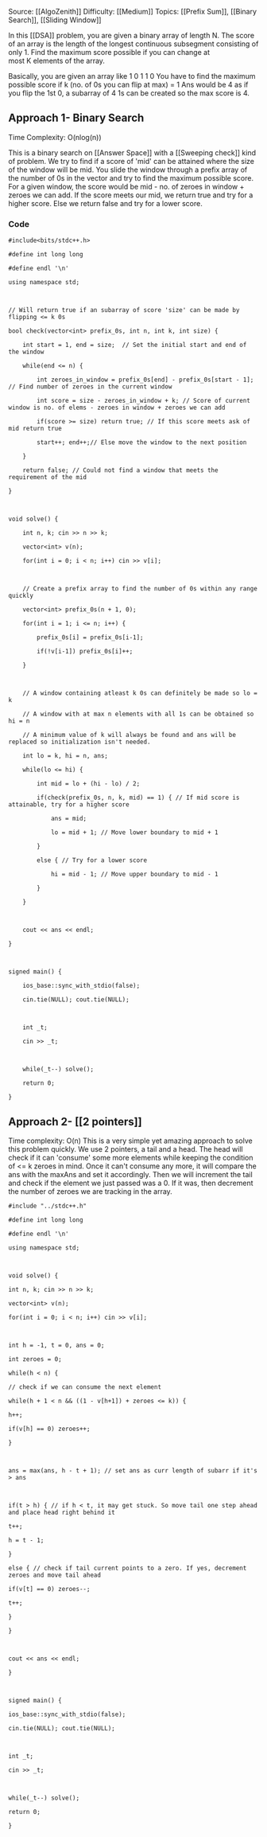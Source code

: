 Source: [[AlgoZenith]]
Difficulty: [[Medium]]
Topics: [[Prefix Sum]], [[Binary Search]], [[Sliding Window]]

In this [[DSA]] problem, you are given a binary array of length N. The score of an array is the length of the longest continuous subsegment consisting of only 1. Find the maximum score possible if you can change at most K elements of the array.

Basically, you are given an array like
1 0 1 1 0
You have to find the maximum possible score if k (no. of 0s you can flip at max) = 1
Ans would be 4 as if you flip the 1st 0, a subarray of 4 1s can be created so the max score is 4.

## Approach 1- Binary Search
Time Complexity: O(nlog(n))

This is a binary search on [[Answer Space]] with a [[Sweeping check]] kind of problem. We try to find if a score of 'mid' can be attained where the size of the window will be mid. You slide the window through a prefix array of the number of 0s in the vector and try to find the maximum possible score.
For a given window, the score would be mid - no. of zeroes in window + zeroes we can add.
If the score meets our mid, we return true and try for a higher score. Else we return false and try for a lower score.

### Code 
```
#include<bits/stdc++.h>

#define int long long

#define endl '\n'

using namespace std;

  

// Will return true if an subarray of score 'size' can be made by flipping <= k 0s

bool check(vector<int> prefix_0s, int n, int k, int size) {

    int start = 1, end = size;  // Set the initial start and end of the window

    while(end <= n) {

        int zeroes_in_window = prefix_0s[end] - prefix_0s[start - 1]; // Find number of zeroes in the current window

        int score = size - zeroes_in_window + k; // Score of current window is no. of elems - zeroes in window + zeroes we can add

        if(score >= size) return true; // If this score meets ask of mid return true

        start++; end++;// Else move the window to the next position

    }

    return false; // Could not find a window that meets the requirement of the mid

}

  

void solve() {

    int n, k; cin >> n >> k;

    vector<int> v(n);

    for(int i = 0; i < n; i++) cin >> v[i];

  

    // Create a prefix array to find the number of 0s within any range quickly

    vector<int> prefix_0s(n + 1, 0);

    for(int i = 1; i <= n; i++) {

        prefix_0s[i] = prefix_0s[i-1];

        if(!v[i-1]) prefix_0s[i]++;

    }

  

    // A window containing atleast k 0s can definitely be made so lo = k

    // A window with at max n elements with all 1s can be obtained so hi = n

    // A minimum value of k will always be found and ans will be replaced so initialization isn't needed.

    int lo = k, hi = n, ans;

    while(lo <= hi) {

        int mid = lo + (hi - lo) / 2;

        if(check(prefix_0s, n, k, mid) == 1) { // If mid score is attainable, try for a higher score

            ans = mid;

            lo = mid + 1; // Move lower boundary to mid + 1

        }

        else { // Try for a lower score

            hi = mid - 1; // Move upper boundary to mid - 1

        }

    }

  

    cout << ans << endl;

}

  

signed main() {

    ios_base::sync_with_stdio(false);

    cin.tie(NULL); cout.tie(NULL);

  

    int _t;

    cin >> _t;

  

    while(_t--) solve();

    return 0;

}
```

## Approach 2- [[2 pointers]]
Time complexity: O(n)
This is a very simple yet amazing approach to solve this problem quickly. 
We use 2 pointers, a tail and a head. The head will check if it can 'consume' some more elements while keeping the condition of <= k zeroes in mind. Once it can't consume any more, it will compare the ans with the maxAns and set it accordingly. Then we will increment the tail and check if the element we just passed was a 0. If it was, then decrement the number of zeroes we are tracking in the array.

```
#include "../stdc++.h"

#define int long long

#define endl '\n'

using namespace std;

  

void solve() {

int n, k; cin >> n >> k;

vector<int> v(n);

for(int i = 0; i < n; i++) cin >> v[i];

  

int h = -1, t = 0, ans = 0;

int zeroes = 0;

while(h < n) {

// check if we can consume the next element

while(h + 1 < n && ((1 - v[h+1]) + zeroes <= k)) {

h++;

if(v[h] == 0) zeroes++;

}

  

ans = max(ans, h - t + 1); // set ans as curr length of subarr if it's > ans

  

if(t > h) { // if h < t, it may get stuck. So move tail one step ahead and place head right behind it

t++;

h = t - 1;

}

else { // check if tail current points to a zero. If yes, decrement zeroes and move tail ahead

if(v[t] == 0) zeroes--;

t++;

}

}

  

cout << ans << endl;

}

  

signed main() {

ios_base::sync_with_stdio(false);

cin.tie(NULL); cout.tie(NULL);

  

int _t;

cin >> _t;

  

while(_t--) solve();

return 0;

}
```
